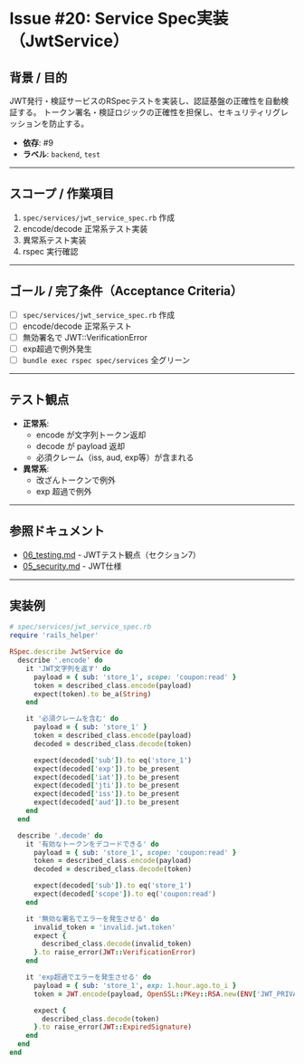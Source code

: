 # Issue #20: Service Spec実装（JwtService）

## 背景 / 目的
JWT発行・検証サービスのRSpecテストを実装し、認証基盤の正確性を自動検証する。
トークン署名・検証ロジックの正確性を担保し、セキュリティリグレッションを防止する。

- **依存**: #9
- **ラベル**: `backend`, `test`

---

## スコープ / 作業項目

1. `spec/services/jwt_service_spec.rb` 作成
2. encode/decode 正常系テスト実装
3. 異常系テスト実装
4. rspec 実行確認

---

## ゴール / 完了条件（Acceptance Criteria）

- [ ] `spec/services/jwt_service_spec.rb` 作成
- [ ] encode/decode 正常系テスト
- [ ] 無効署名で JWT::VerificationError
- [ ] exp超過で例外発生
- [ ] `bundle exec rspec spec/services` 全グリーン

---

## テスト観点

- **正常系**:
  - encode が文字列トークン返却
  - decode が payload 返却
  - 必須クレーム（iss, aud, exp等）が含まれる
- **異常系**:
  - 改ざんトークンで例外
  - exp 超過で例外

---

## 参照ドキュメント

- [06_testing.md](../06_testing.md) - JWTテスト観点（セクション7）
- [05_security.md](../05_security.md) - JWT仕様

---

## 実装例

```ruby
# spec/services/jwt_service_spec.rb
require 'rails_helper'

RSpec.describe JwtService do
  describe '.encode' do
    it 'JWT文字列を返す' do
      payload = { sub: 'store_1', scope: 'coupon:read' }
      token = described_class.encode(payload)
      expect(token).to be_a(String)
    end

    it '必須クレームを含む' do
      payload = { sub: 'store_1' }
      token = described_class.encode(payload)
      decoded = described_class.decode(token)

      expect(decoded['sub']).to eq('store_1')
      expect(decoded['exp']).to be_present
      expect(decoded['iat']).to be_present
      expect(decoded['jti']).to be_present
      expect(decoded['iss']).to be_present
      expect(decoded['aud']).to be_present
    end
  end

  describe '.decode' do
    it '有効なトークンをデコードできる' do
      payload = { sub: 'store_1', scope: 'coupon:read' }
      token = described_class.encode(payload)
      decoded = described_class.decode(token)

      expect(decoded['sub']).to eq('store_1')
      expect(decoded['scope']).to eq('coupon:read')
    end

    it '無効な署名でエラーを発生させる' do
      invalid_token = 'invalid.jwt.token'
      expect {
        described_class.decode(invalid_token)
      }.to raise_error(JWT::VerificationError)
    end

    it 'exp超過でエラーを発生させる' do
      payload = { sub: 'store_1', exp: 1.hour.ago.to_i }
      token = JWT.encode(payload, OpenSSL::PKey::RSA.new(ENV['JWT_PRIVATE_KEY']), 'RS256')

      expect {
        described_class.decode(token)
      }.to raise_error(JWT::ExpiredSignature)
    end
  end
end
```
